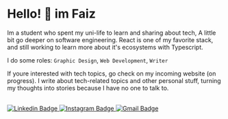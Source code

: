 
# Hello! :wave: im Faiz 
Im a student who spent my uni-life to learn and sharing about tech, A little bit go deeper on software engineering.
React is one of my favorite stack, and still working to learn more about it's ecosystems with Typescript.

I do some roles: `Graphic Design`, `Web Development`, `Writer`

If youre interested with tech topics, go check on my incoming website (on progress). I write about tech-related topics and other personal stuff, turning my thoughts into stories because I have no one to talk to.

<br />

<a target="_blank" href="https://linkedin.com/in/nmfaizz">
    <img src="https://img.shields.io/badge/-Nur%20Muhammad%20Faiz-blue?style=for-the-badge&logo=Linkedin&logoColor=white&link=https://linkedin.com/in/nur-muhammad-faiz/" alt="Linkedin Badge">     
</a>
<a target="_blank" href="https://instagram.com/nmfaizz__">
    <img src="https://img.shields.io/badge/-nmfaizz__-red?style=for-the-badge&logo=Instagram&logoColor=white&link=https://instagram.com/nmfaizz__" alt="Instagram Badge">     
</a>
<a target="_blank" href="mailto:mfaiz582@gmail.com">
    <img src="https://img.shields.io/badge/-mfaiz582@gmail.com-red?style=for-the-badge&logo=gmail&logoColor=white&link=mailto:mfaiz582@gmail.com" alt="Gmail Badge">     
</a>


